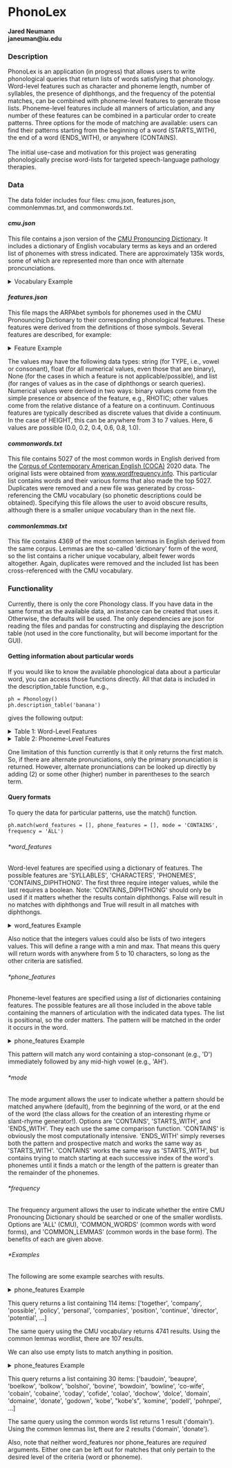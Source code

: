 # PhonoLex
__Jared Neumann__ <br>
__janeuman@iu.edu__

### Description
PhonoLex is an application (in progress) that allows users to write phonological queries that return lists of words satisfying that phonology. Word-level features such as character and phoneme length, number of syllables, the presence of diphthongs, and the frequency of the potential matches, can be combined with phoneme-level features to generate those lists. Phoneme-level features include all manners of articulation, and any number of these features can be combined in a particular order to create patterns. Three options for the mode of matching are available: users can find their patterns starting from the beginning of a word (STARTS_WITH), the end of a word (ENDS_WITH), or anywhere (CONTAINS). 
<br><br>
The initial use-case and motivation for this project was generating phonologically precise word-lists for targeted speech-language pathology therapies.

### Data
The data folder includes four files: cmu.json, features.json, commonlemmas.txt, and commonwords.txt. 
#### *cmu.json*
This file contains a json version of the [CMU Pronouncing Dictionary][1]. It includes a dictionary of English vocabulary terms as keys and an ordered list of phonemes with stress indicated. There are approximately 135k words, some of which are represented more than once with alternate proncunciations.
<details>
  <summary>Vocabulary Example</summary>
  
| WORD |  0  |  1  |  2  |  3  |  4  |  5  |
|:-----|:---:|:---:|:---:|:---:|:---:|:---:|
|banana|  B  | AH0 |  N  | AE1 |  N  | AH0 |
</details>

#### *features.json*
This file maps the ARPAbet symbols for phonemes used in the CMU Pronouncing Dictionary to their corresponding phonological features. These features were derived from the definitions of those symbols. Several features are described, for example:
<details>
  <summary>Feature Example</summary>
  
|    FEATURE   | 'IH' |
|:-------------|-----:|
|TYPE          | V    |
|HEIGHT        | 0.2  |
|DEPTH         | 0.75 |
|ROUNDED       | 0    |
|RHOTIC        | 1    |
|STOP          | None |
|VOICE         | None |
|BILABIAL      | None |
|AFFRICATE     | None |
|ALVEOPALATAL  | None |
|ALVEOLAR      | None |
|FRICATIVE     | None |
|DENTAL        | None |
|LABIODENTAL   | None |
|VELAR         | None |
|LATERAL       | 0    |
|POSTALVEOLAR  | None |
|NASAL         | None |
|LABIOVELAR    | None |
|PALATAL       | None |
|GLIDE         | None |
|GLOTTAL       | None |
</details>

The values may have the following data types: string (for TYPE, i.e., vowel or consonant), float (for all numerical values, even those that are binary), None (for the cases in which a feature is not applicable/possible), and list (for ranges of values as in the case of diphthongs or search queries). Numerical values were derived in two ways: binary values come from the simple presence or absence of the feature, e.g., RHOTIC; other values come from the relative distance of a feature on a continuum. Continuous features are typically described as discrete values that divide a continuum. In the case of HEIGHT, this can be anywhere from 3 to 7 values. Here, 6 values are possible (0.0, 0.2, 0.4, 0.6, 0.8, 1.0).

#### *commonwords.txt*
This file contains 5027 of the most common words in English derived from the [Corpus of Contemporary American English (COCA)][2] 2020 data. The original lists were obtained from www.wordfrequency.info. This particular list contains words and their various forms that also made the top 5027. Duplicates were removed and a new file was generated by cross-referencing the CMU vocabulary (so phonetic descriptions could be obtained). Specifying this file allows the user to avoid obscure results, although there is a smaller *unique* vocabulary than in the next file.

#### *commonlemmas.txt*
This file contains 4369 of the most common lemmas in English derived from the same corpus. Lemmas are the so-called 'dictionary' form of the word, so the list contains a richer unique vocabulary, albeit fewer words altogether. Again, duplicates were removed and the included list has been cross-referenced with the CMU vocabulary.

### Functionality
Currently, there is only the core Phonology class. If you have data in the same format as the available data, an instance can be created that uses it. Otherwise, the defaults will be used. The only dependencies are json for reading the files and pandas for constructing and displaying the description table (not used in the core functionality, but will become important for the GUI).

#### Getting information about particular words
If you would like to know the available phonological data about a particular word, you can access those functions directly. All that data is included in the description_table function, e.g.,

```
ph = Phonology()
ph.description_table('banana')
```

gives the following output:
<details>
  <summary>Table 1: Word-Level Features</summary>
  
  |            |         |
  |:-----------|--------:|
  | word       | banana  |
  | is_word    | True    |
  | syllables  | 3       |
  | diphthongs | []      |
  | characters | 6       |
  | phonemes   | 6       |
  
</details>
<details>
  <summary>Table 2: Phoneme-Level Features</summary>
  
|             |   B  | AH0  |  N   | AE1  |  N   | AH0  |
|:------------|:----:|:----:|:----:|:----:|:----:|:----:|
|TYPE         |   C  |  V   | C    | V    | C    | V    |
|HEIGHT       | NaN  |0.6   | NaN  | 0.8  | NaN  | 0.6  |
|DEPTH        | NaN  |  0   | NaN  |  1   | NaN  |  0   |
|ROUNDED      | NaN  |  0   | NaN  |  0   | NaN  |  0   |
|RHOTIC       |   0  |  0   | 0    |  0   | 0    | 0    |
|STOP         |   1  |NaN   | 0    | NaN  |  0   | NaN  |
|VOICE        |   1  |NaN   | 0    | NaN  |  0   | NaN  |
|BILABIAL     |   1  |NaN   | 0    | NaN  |  0   | NaN  |
|AFFRICATE    |   0  |NaN   | 0    | NaN  |  0   | NaN  |
|ALVEOPALATAL |   0  |NaN   | 0    | NaN  |  0   | NaN  |
|ALVEOLAR     |   0  |NaN   | 1    | NaN  |  1   | NaN  |
|FRICATIVE    |   0  |NaN   | 0    | NaN  |  0   | NaN  |
|DENTAL       |   0  |NaN   | 0    | NaN  |  0   | NaN  |
|LABIODENTAL  |   0  |NaN   | 0    | NaN  |  0   | NaN  |
|VELAR        |   0  |NaN   | 0    | NaN  |  0   | NaN  |
|LATERAL      |   0  |  0   | 0    | 0    | 0    | 0    |
|POSTALVEOLAR |   0  |NaN   | 0    | NaN  |  0   | NaN  |
|NASAL        |   0  |NaN   | 1    | NaN  |  1   | NaN  |
|LABIOVELAR   |   0  |NaN   | 0    | NaN  |  0   | NaN  |
|PALATAL      |   0  |NaN   | 0    | NaN  |  0   | NaN  |
|GLIDE        |   0  |NaN   | 0    | NaN  |  0   | NaN  |
|GLOTTAL      |   0  |NaN   | 0    | NaN  |  0   | NaN  |
  
</details>

One limitation of this function currently is that it only returns the first match. So, if there are alternate pronunciations, only the primary pronunciation is returned. However, alternate pronunciations can be looked up directly by adding (2) or some other (higher) number in parentheses to the search term.

#### Query formats

To query the data for particular patterns, use the match() function. 
```
ph.match(word_features = [], phone_features = [], mode = 'CONTAINS', frequency = 'ALL')
```

###### *word_features

Word-level features are specified using a dictionary of features. The possible features are 'SYLLABLES', 'CHARACTERS', 'PHONEMES', 'CONTAINS_DIPHTHONG'. The first three require integer values, while the last requires a boolean. Note: 'CONTAINS_DIPHTHONG' should only be used if it matters whether the results contain diphthongs. False will result in no matches with diphthongs and True will result in all matches with diphthongs.

<details>
  <summary>word_features Example</summary>
  
  ```
  word_features = {'SYLLABLES': 3, 'CHARACTERS': [5, 10], 'CONTAINS_DIPHTHONG': False}
  ```
  
</details>

Also notice that the integers values could also be lists of two integers values. This will define a range with a min and max. That means this query will return words with anywhere from 5 to 10 characters, so long as the other criteria are satisfied.

###### *phone_features

Phoneme-level features are specified using a *list* of dictionaries containing features. The possible features are all those included in the above table containing the manners of articulation with the indicated data types. The list is positional, so the order matters. The pattern will be matched in the order it occurs in the word.

<details>
  <summary>phone_features Example</summary>
  
  ```
  phone_features = [
  {'TYPE': 'C', 'STOP': 1.0}, 
  {'TYPE': 'V', 'HEIGHT': [0.6, 1.0]}
  ]
  ```
  
</details>

This pattern will match any word containing a stop-consonant (e.g., 'D') immediately followed by any mid-high vowel (e.g., 'AH').

###### *mode

The mode argument allows the user to indicate whether a pattern should be matched anywhere (default), from the beginning of the word, or at the end of the word (the class allows for the creation of an interesting rhyme or slant-rhyme generator!). Options are 'CONTAINS', 'STARTS_WITH', and 'ENDS_WITH'. They each use the same comparison function. 'CONTAINS' is obviously the most computationally intensive. 'ENDS_WITH' simply reverses both the pattern and prospective match and works the same way as 'STARTS_WITH'. 'CONTAINS' works the same way as 'STARTS_WITH', but contains trying to match starting at each successive index of the word's phonemes until it finds a match or the length of the pattern is greater than the remainder of the phonemes.

###### *frequency

The frequency argument allows the user to indicate whether the entire CMU Pronouncing Dictionary should be searched or one of the smaller wordlists. Options are 'ALL' (CMU), 'COMMON_WORDS' (common words with word forms), and 'COMMON_LEMMAS' (common words in the base form). The benefits of each are given above.

###### *Examples

The following are some example searches with results.
<details>
  <summary>phone_features Example</summary>
  
  ```
  word_features = {'SYLLABLES': 3, 'CHARACTERS': [5, 10], 'CONTAINS_DIPHTHONG': False}
  
  phone_features = [
  {'TYPE': 'C', 'STOP': 1.0}, 
  {'TYPE': 'V', 'HEIGHT': [0.6, 1.0]}
  ]
  
  ph.match(word_features, phone_features, mode = 'STARTS_WITH', frequency = 'COMMON_WORDS')
  ```
  
</details>

This query returns a list containing 114 items:
['together', 'company', 'possible', 'policy', 'personal', 'companies', 'position', 'continue', 'director', 'potential', ...]

The same query using the CMU vocabulary returns 4741 results. Using the common lemmas wordlist, there are 107 results.

We can also use empty lists to match anything in position.

<details>
  <summary>phone_features Example</summary>
  
  ```
  word_features = {'SYLLABLES': [2,3], 'CHARACTERS': [4, 8], 'PHONEMES': [3, 6] 'CONTAINS_DIPHTHONG': True}
  
  phone_features = [
  {'TYPE': 'C', 'STOP': 1.0},
  {'TYPE': 'V', 'HEIGHT': 0.4},
  {'TYPE': 'C', 'VELAR': 0.0},
  {}
  ]
  
  ph.match(word_features, phone_features, mode = 'CONTAINS', frequency = 'ALL')
  ```
</details>

This query returns a list containing 30 items:
['baudoin', 'beaupre', 'boelkow', 'bolkow', 'bolshoi', 'bovine', 'bowdoin', 'bowline', 'co-wife', 'cobain', 'cobaine', 'coday', 
'cofide', 'colao', 'dochow', 'dolce', 'domain', 'domaine', 'donate', 'godown', 'kobe', "kobe's", 'komine', 'podell', 'pohnpei', ...]

The same query using the common words list returns 1 result ('domain'). Using the common lemmas list, there are 2 results ('domain', 'donate').

Also, note that neither word_features nor phone_features are *required* arguments. Either one can be left out for matches that only pertain to the desired level of the criteria (word or phoneme).

[1]: http://www.speech.cs.cmu.edu/cgi-bin/cmudict
[2]: https://www.english-corpora.org/coca/
